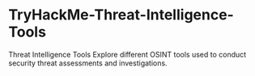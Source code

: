 # TryHackMe-Threat-Intelligence-Tools
Threat Intelligence Tools  Explore different OSINT tools used to conduct security threat assessments and investigations.
